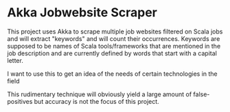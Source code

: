 Akka Jobwebsite Scraper
====

This project uses Akka to scrape multiple job websites filtered on Scala jobs and will extract "keywords" and will count their occurrences.
Keywords are supposed to be names of Scala tools/frameworks that are mentioned in the job description and are currently defined by words that start with a capital letter.

I want to use this to get an idea of the needs of certain technologies in the field

This rudimentary technique will obviously yield a large amount of false-positives but accuracy is not the focus of this project.
